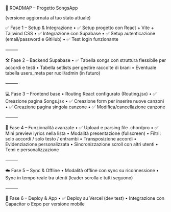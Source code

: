 🎯 ROADMAP – Progetto SongsApp

(versione aggiornata al tuo stato attuale)

✅ Fase 1 – Setup & Integrazione
	•	✅ Setup progetto con React + Vite + Tailwind CSS
	•	✅ Integrazione con Supabase
	•	✅ Setup autenticazione (email/password e GitHub)
	•	✅  Test login funzionante

⸻

🛠 Fase 2 – Backend Supabase
	•	✅ Tabella songs con struttura flessibile per accordi e testi
	•	Tabella setlists per gestire raccolte di brani
	•	Eventuale tabella users_meta per ruoli/admin (in futuro)

⸻

💻 Fase 3 – Frontend base
	•	Routing React configurato (Routing.jsx)
	•	✅ Creazione pagina Songs.jsx
	•	✅ Creazione form per inserire nuove canzoni
	•	✅ Creazione pagina singola canzone
	•	✅ Modifica/cancellazione canzone

⸻

🎵 Fase 4 – Funzionalità avanzate
	•	✅ Upload e parsing file .chordpro
	•	✅ Mini preview lyrics nella lista
	•	Modalità presentazione (fullscreen)
	•	Filtri: solo accordi / solo testo / entrambi
	•	Transposizione accordi
	•	Evidenziazione personalizzata
	•	Sincronizzazione scroll con altri utenti
	•	Temi e personalizzazione

⸻

☁️ Fase 5 – Sync & Offline
	•	Modalità offline con sync su riconnessione
	•	Sync in tempo reale tra utenti (leader scrolla e tutti seguono)

⸻

📲 Fase 6 – Deploy & App
	•	✅ Deploy su Vercel (dev test)
	•	Integrazione con Capacitor o Expo per versione mobile
